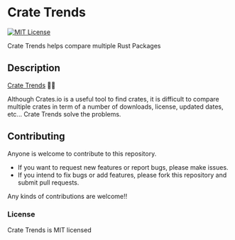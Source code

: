 # Crate Trends

[![MIT License](http://img.shields.io/badge/license-MIT-blue.svg?style=flat)](LICENSE)

Crate Trends helps compare multiple Rust Packages

## Description

[Crate Trends](https://crate-trends.vercel.app) 🦀🦀

Although Crates.io is a useful tool to find crates, it is difficult to compare multiple crates in term of a number of downloads, license, updated dates, etc...
Crate Trends solve the problems.

## Contributing

Anyone is welcome to contribute to this repository.

- If you want to request new features or report bugs, please make issues.
- If you intend to fix bugs or add features, please fork this repository and submit pull requests.

Any kinds of contributions are welcome!!

### License

Crate Trends is MIT licensed
